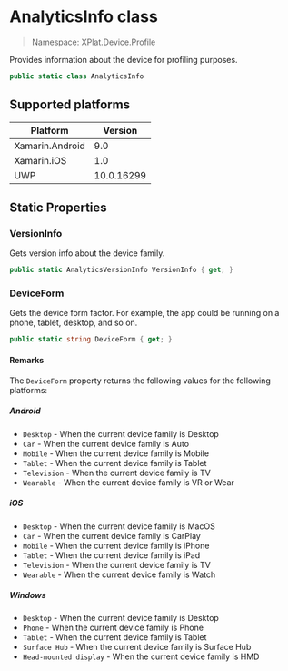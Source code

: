 # AnalyticsInfo class

> Namespace: XPlat.Device.Profile

Provides information about the device for profiling purposes.

```csharp
public static class AnalyticsInfo
```

## Supported platforms

| Platform | Version |
| --- | --- |
| Xamarin.Android | 9.0 |
| Xamarin.iOS  | 1.0 |
| UWP | 10.0.16299 | 

## Static Properties

### VersionInfo

Gets version info about the device family.

```csharp
public static AnalyticsVersionInfo VersionInfo { get; }
```

### DeviceForm

Gets the device form factor. For example, the app could be running on a phone, tablet, desktop, and so on.

```csharp
public static string DeviceForm { get; }
```

#### Remarks

The `DeviceForm` property returns the following values for the following platforms:

##### Android

* `Desktop` - When the current device family is Desktop
* `Car` - When the current device family is Auto
* `Mobile` - When the current device family is Mobile
* `Tablet` - When the current device family is Tablet
* `Television` - When the current device family is TV
* `Wearable` - When the current device family is VR or Wear

##### iOS

* `Desktop` - When the current device family is MacOS
* `Car` - When the current device family is CarPlay
* `Mobile` - When the current device family is iPhone
* `Tablet` - When the current device family is iPad
* `Television` - When the current device family is TV
* `Wearable` - When the current device family is Watch

##### Windows

* `Desktop` - When the current device family is Desktop
* `Phone` - When the current device family is Phone
* `Tablet` - When the current device family is Tablet
* `Surface Hub` - When the current device family is Surface Hub
* `Head-mounted display` - When the current device family is HMD
